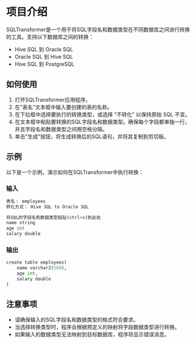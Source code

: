 # 项目介绍

SQLTransformer是一个用于将SQL字段名和数据类型在不同数据库之间进行转换的工具。支持以下数据库之间的转换：

- Hive SQL 到 Oracle SQL
- Oracle SQL 到 Hive SQL
- Hive SQL 到 PostgreSQL

## 如何使用

1. 打开SQLTransformer应用程序。
2. 在"表名"文本框中输入要创建的表的名称。
3. 在下拉框中选择要执行的转换类型，或选择 "不转化" 以保持原始 SQL 不变。
4. 在文本框中粘贴要转换的SQL字段名和数据类型。确保每个字段都单独一行，并且字段名和数据类型之间用空格分隔。
5. 单击"生成"按钮，将生成转换后的SQL语句，并将其复制到剪切板。

## 示例

以下是一个示例，演示如何在SQLTransformer中执行转换：

### 输入

```python
表名： employees
转化方式： Hive SQL to Oracle SQL

将SQL的字段名和数据类型粘贴(ctrl+v)到此处
name string
age int
salary double
```

### 输出

```python
create table employees(
    name varchar2(500),
    age int,
    salary double
)
```

## 注意事项

- 请确保输入的SQL字段名和数据类型的格式符合要求。
- 当选择转换类型时，程序会根据预定义的映射将字段数据类型进行转换。
- 如果输入的数据类型无法映射到目标数据库，程序将显示错误消息。

